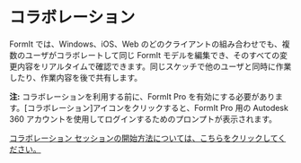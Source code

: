# コラボレーション

FormIt では、Windows、iOS、Web のどのクライアントの組み合わせでも、複数のユーザがコラボレートして同じ FormIt モデルを編集でき、そのすべての変更内容をリアルタイムで確認できます。同じスケッチで他のユーザと同時に作業したり、作業内容を後で共有します。

**注:** コラボレーションを利用する前に、FormIt Pro を有効にする必要があります。[コラボレーション]アイコンをクリックすると、FormIt Pro 用の Autodesk 360 アカウントを使用してログインするためのプロンプトが表示されます。

[コラボレーション セッションの開始方法については、こちらをクリックしてください。](../tool-library/collaboration.md)


